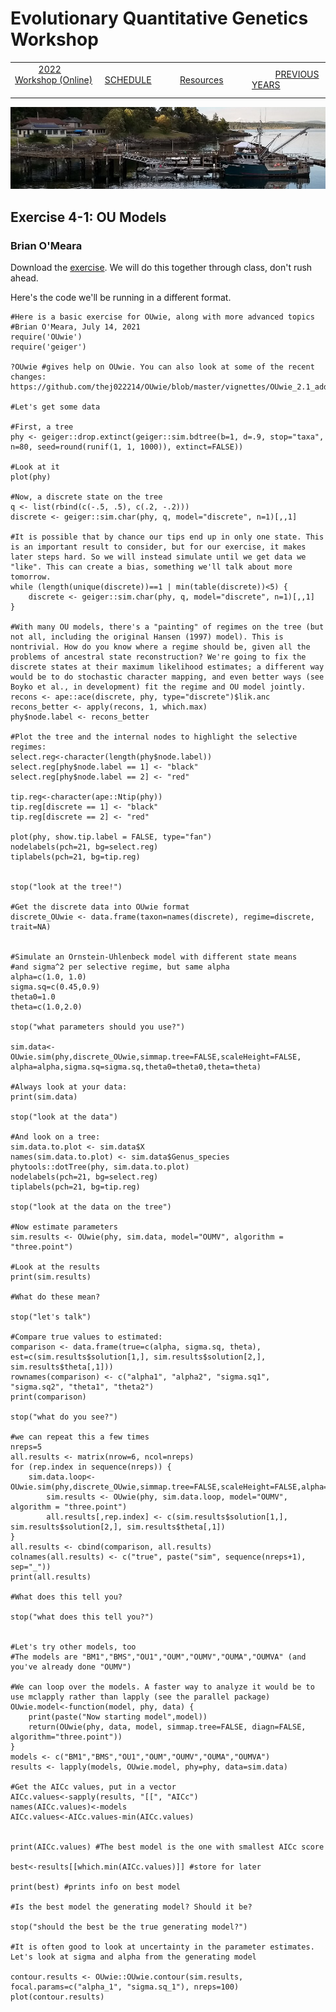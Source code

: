 
# Evolutionary Quantitative Genetics Workshop #

|        |        |        |    |
|--------|---------------------------------------------|--------------------|------------------------------------------|
| &nbsp;&nbsp;&nbsp;&nbsp;&nbsp;&nbsp;&nbsp;&nbsp;&nbsp; [2022 Workshop (Online)](/index.html) &nbsp;&nbsp;&nbsp;&nbsp;&nbsp;&nbsp;&nbsp;&nbsp;&nbsp; | &nbsp;&nbsp;&nbsp;&nbsp;&nbsp;&nbsp;&nbsp;&nbsp;&nbsp;&nbsp;&nbsp;&nbsp; [SCHEDULE](schedule.html) &nbsp;&nbsp;&nbsp;&nbsp;&nbsp;&nbsp;&nbsp;&nbsp;&nbsp; | &nbsp;&nbsp;&nbsp;&nbsp;&nbsp;&nbsp;&nbsp;&nbsp;&nbsp;&nbsp;&nbsp;&nbsp; [Resources](resources.html) &nbsp;&nbsp;&nbsp;&nbsp;&nbsp;&nbsp;&nbsp;&nbsp;&nbsp; | &nbsp;&nbsp;&nbsp;&nbsp;&nbsp;&nbsp;&nbsp;&nbsp;&nbsp; [PREVIOUS YEARS](previous.html) &nbsp;&nbsp;&nbsp;&nbsp;&nbsp;&nbsp; |


<div align="left">
<img src="/media/FHLimage2018b.jpg" alt="FHL waterfront in 2018">
</div>

## Exercise 4-1: OU Models ##

###  Brian O'Meara ###
  
Download the [exercise](https://drive.google.com/file/d/16BI3JwLPJFeWym6rf2smT9Az_L9DCm1T/view?usp=sharing). We will do this together through class, don't rush ahead.

Here's the code we'll be running in a different format.

```
#Here is a basic exercise for OUwie, along with more advanced topics
#Brian O'Meara, July 14, 2021
require('OUwie')
require('geiger')

?OUwie #gives help on OUwie. You can also look at some of the recent changes: https://github.com/thej022214/OUwie/blob/master/vignettes/OUwie_2.1_adds.pdf

#Let's get some data

#First, a tree
phy <- geiger::drop.extinct(geiger::sim.bdtree(b=1, d=.9, stop="taxa", n=80, seed=round(runif(1, 1, 1000)), extinct=FALSE))

#Look at it
plot(phy)

#Now, a discrete state on the tree
q <- list(rbind(c(-.5, .5), c(.2, -.2)))
discrete <- geiger::sim.char(phy, q, model="discrete", n=1)[,,1]

#It is possible that by chance our tips end up in only one state. This is an important result to consider, but for our exercise, it makes later steps hard. So we will instead simulate until we get data we "like". This can create a bias, something we'll talk about more tomorrow.
while (length(unique(discrete))==1 | min(table(discrete))<5) {
	discrete <- geiger::sim.char(phy, q, model="discrete", n=1)[,,1]
}

#With many OU models, there's a "painting" of regimes on the tree (but not all, including the original Hansen (1997) model). This is nontrivial. How do you know where a regime should be, given all the problems of ancestral state reconstruction? We're going to fix the discrete states at their maximum likelihood estimates; a different way would be to do stochastic character mapping, and even better ways (see Boyko et al., in development) fit the regime and OU model jointly.
recons <- ape::ace(discrete, phy, type="discrete")$lik.anc
recons_better <- apply(recons, 1, which.max)
phy$node.label <- recons_better

#Plot the tree and the internal nodes to highlight the selective regimes:
select.reg<-character(length(phy$node.label)) 
select.reg[phy$node.label == 1] <- "black"
select.reg[phy$node.label == 2] <- "red"

tip.reg<-character(ape::Ntip(phy)) 
tip.reg[discrete == 1] <- "black"
tip.reg[discrete == 2] <- "red"

plot(phy, show.tip.label = FALSE, type="fan") 
nodelabels(pch=21, bg=select.reg)
tiplabels(pch=21, bg=tip.reg)


stop("look at the tree!")

#Get the discrete data into OUwie format
discrete_OUwie <- data.frame(taxon=names(discrete), regime=discrete, trait=NA)


#Simulate an Ornstein-Uhlenbeck model with different state means
#and sigma^2 per selective regime, but same alpha
alpha=c(1.0, 1.0)
sigma.sq=c(0.45,0.9)
theta0=1.0
theta=c(1.0,2.0)

stop("what parameters should you use?")

sim.data<-OUwie.sim(phy,discrete_OUwie,simmap.tree=FALSE,scaleHeight=FALSE,
alpha=alpha,sigma.sq=sigma.sq,theta0=theta0,theta=theta)

#Always look at your data:
print(sim.data)

stop("look at the data")

#And look on a tree:
sim.data.to.plot <- sim.data$X
names(sim.data.to.plot) <- sim.data$Genus_species
phytools::dotTree(phy, sim.data.to.plot)
nodelabels(pch=21, bg=select.reg)
tiplabels(pch=21, bg=tip.reg)

stop("look at the data on the tree")

#Now estimate parameters
sim.results <- OUwie(phy, sim.data, model="OUMV", algorithm = "three.point")

#Look at the results
print(sim.results)

#What do these mean?

stop("let's talk")

#Compare true values to estimated:
comparison <- data.frame(true=c(alpha, sigma.sq, theta), est=c(sim.results$solution[1,], sim.results$solution[2,], sim.results$theta[,1]))
rownames(comparison) <- c("alpha1", "alpha2", "sigma.sq1", "sigma.sq2", "theta1", "theta2")
print(comparison)

stop("what do you see?")

#we can repeat this a few times 
nreps=5
all.results <- matrix(nrow=6, ncol=nreps)
for (rep.index in sequence(nreps)) {
	sim.data.loop<-OUwie.sim(phy,discrete_OUwie,simmap.tree=FALSE,scaleHeight=FALSE,alpha=alpha,sigma.sq=sigma.sq,theta0=theta0,theta=theta)
		sim.results <- OUwie(phy, sim.data.loop, model="OUMV", algorithm = "three.point")
		all.results[,rep.index] <- c(sim.results$solution[1,], sim.results$solution[2,], sim.results$theta[,1])
}
all.results <- cbind(comparison, all.results)
colnames(all.results) <- c("true", paste("sim", sequence(nreps+1), sep="_"))
print(all.results)

#What does this tell you?

stop("what does this tell you?")


#Let's try other models, too
#The models are "BM1","BMS","OU1","OUM","OUMV","OUMA","OUMVA" (and you've already done "OUMV")

#We can loop over the models. A faster way to analyze it would be to use mclapply rather than lapply (see the parallel package)
OUwie.model<-function(model, phy, data) {
	print(paste("Now starting model",model))
	return(OUwie(phy, data, model, simmap.tree=FALSE, diagn=FALSE, algorithm="three.point"))	
}
models <- c("BM1","BMS","OU1","OUM","OUMV","OUMA","OUMVA")
results <- lapply(models, OUwie.model, phy=phy, data=sim.data)

#Get the AICc values, put in a vector
AICc.values<-sapply(results, "[[", "AICc")
names(AICc.values)<-models
AICc.values<-AICc.values-min(AICc.values)


print(AICc.values) #The best model is the one with smallest AICc score

best<-results[[which.min(AICc.values)]] #store for later

print(best) #prints info on best model

#Is the best model the generating model? Should it be?

stop("should the best be the true generating model?")

#It is often good to look at uncertainty in the parameter estimates. Let's look at sigma and alpha from the generating model

contour.results <- OUwie::OUwie.contour(sim.results, focal.params=c("alpha_1", "sigma.sq_1"), nreps=100)
plot(contour.results)
```